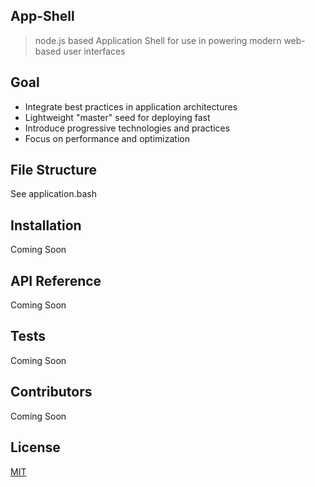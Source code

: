 ## App-Shell

> node.js based Application Shell for use in powering modern web-based user interfaces

## Goal

* Integrate best practices in application architectures
* Lightweight "master" seed for deploying fast
* Introduce progressive technologies and practices
* Focus on performance and optimization

## File Structure

See application.bash

## Installation

Coming Soon

## API Reference

Coming Soon

## Tests

Coming Soon

## Contributors

Coming Soon

## License

[MIT](/LICENSE)